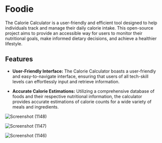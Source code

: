 # Foodie
The Calorie Calculator is a user-friendly and efficient tool designed to help individuals track and manage their daily calorie intake. This open-source project aims to provide an accessible way for users to monitor their nutritional goals, make informed dietary decisions, and achieve a healthier lifestyle. 

## Features

- **User-Friendly Interface:** The Calorie Calculator boasts a user-friendly  and easy-to-navigate interface, ensuring that users of all tech-skill levels can effortlessly input and retrieve information.

- **Accurate Calorie Estimations:** Utilizing a comprehensive database of foods and their respective nutritional information, the calculator provides accurate estimations of calorie counts for a wide variety of meals and ingredients.


![Screenshot (1148)](https://github.com/RITVIKA-2004/Foodie/assets/105379879/d5af5219-4b55-444c-ada1-dc8a781b08a3)


![Screenshot (1147)](https://github.com/RITVIKA-2004/Foodie/assets/105379879/5d85566c-f75f-4ca4-abfe-69f9288466e3)


![Screenshot (1146)](https://github.com/RITVIKA-2004/Foodie/assets/105379879/adcee8fc-250e-4310-a171-a0cba8f16cf6)
